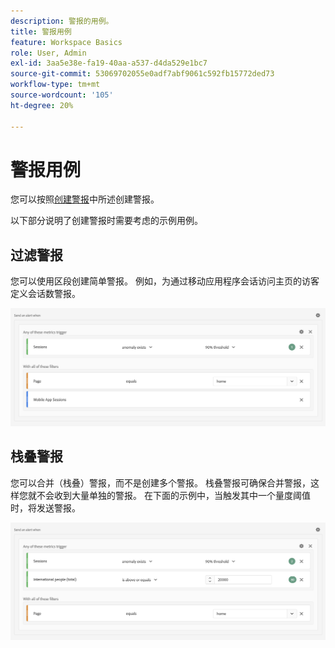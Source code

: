 ```yaml
---
description: 警报的用例。
title: 警报用例
feature: Workspace Basics
role: User, Admin
exl-id: 3aa5e38e-fa19-40aa-a537-d4da529e1bc7
source-git-commit: 53069702055e0adf7abf9061c592fb15772ded73
workflow-type: tm+mt
source-wordcount: '105'
ht-degree: 20%

---
```


# 警报用例

您可以按照[创建警报](/help/components/c-intelligent-alerts/alert-builder.md)中所述创建警报。

以下部分说明了创建警报时需要考虑的示例用例。

## 过滤警报

您可以使用区段创建简单警报。 例如，为通过移动应用程序会话访问主页的访客定义会话数警报。


![](assets/alerts-example1.png)



## 栈叠警报

您可以合并（栈叠）警报，而不是创建多个警报。 栈叠警报可确保合并警报，这样您就不会收到大量单独的警报。 在下面的示例中，当触发其中一个量度阈值时，将发送警报。

![](assets/alerts-example2.png)
